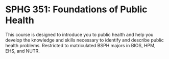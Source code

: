 # SPHG 351: Foundations of Public Health

This course is designed to introduce you to public health and help you develop the knowledge and skills necessary to identify and describe public health problems. Restricted to matriculated BSPH majors in BIOS, HPM, EHS, and NUTR.